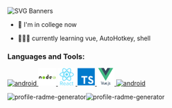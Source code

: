 ![SVG Banners](https://svg-banners.vercel.app/api?type=origin&text1=Hey%20!%20I'm%20@abgox%20🤠%20&text2=%20Easing%20my%20life%20by%20code&width=900&height=400)

- 🔭 I'm in college now

- 👩🏽‍💻 currently learning vue, AutoHotkey, shell

<h3 align="left">Languages and Tools:</h3> <p align="left"> <a href=https://www.gnu.org/software/bash/ target="_blank" rel="noreferrer"> <img src=https://www.vectorlogo.zone/logos/gnu_bash/gnu_bash-icon.svg alt="android" width="40" height="40"/> </a> <a href=https://nodejs.org target="_blank" rel="noreferrer"> <img src=https://raw.githubusercontent.com/devicons/devicon/master/icons/nodejs/nodejs-original-wordmark.svg alt="android" width="40" height="40"/> </a> <a href=https://reactjs.org/ target="_blank" rel="noreferrer"> <img src=https://raw.githubusercontent.com/devicons/devicon/master/icons/react/react-original-wordmark.svg alt="android" width="40" height="40"/> </a> <a href=https://www.typescriptlang.org/ target="_blank" rel="noreferrer"> <img src=https://raw.githubusercontent.com/devicons/devicon/master/icons/typescript/typescript-original.svg alt="android" width="40" height="40"/> </a> <a href=https://vuejs.org/ target="_blank" rel="noreferrer"> <img src=https://raw.githubusercontent.com/devicons/devicon/master/icons/vuejs/vuejs-original-wordmark.svg alt="android" width="40" height="40"/> </a> <a href=https://vuepress.vuejs.org/ target="_blank" rel="noreferrer"> <img src=https://raw.githubusercontent.com/AliasIO/wappalyzer/master/src/drivers/webextension/images/icons/VuePress.svg alt="android" width="40" height="40"/> </a> </p>

<img align="left"  width={300} src="https://github-readme-stats.vercel.app/api?username=abgox&show_icons=true&theme=dark&locale=en&hide_border=false" alt="profile-radme-generator" />

<img align="left" width={300} src="https://github-readme-stats.vercel.app/api/top-langs/?username=abgox&theme=dark&hide_border=false" alt="profile-radme-generator" />
